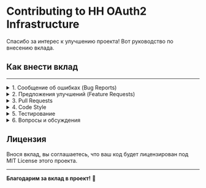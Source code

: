 # Contributing to HH OAuth2 Infrastructure

Спасибо за интерес к улучшению проекта! Вот руководство по внесению вклада.

## Как внести вклад

---
<details close>
  <summary> 1. Сообщение об ошибках (Bug Reports)</summary>
  
    # Перед созданием issue убедитесь, что:
    # - Проблема ещё не зарегистрирована
    # - Используете последнюю версию из `main`
    
    # Шаблон issue для багов:
    # - Описание проблемы:
    # - Краткое описание
    
    # Шаги для воспроизведения:
    # - Запустить...
    # - Выполнить...
    # - Наблюдать ошибку...
    
    # Ожидаемое поведение:
    # - Что должно было произойти
    
    # Окружение:
    # OS: Ubuntu 22.04
    # Bash: 5.1.16
    # nginx: 1.22.1
    # systemd: 249
    
    # Логи:
    # [приложите логи journalctl]

</details>

<details close>
  <summary> 2. Предложения улучшений (Feature Requests)</summary>
  
    # Перед предложением:
    # - Проверьте открытые issues
    # - Убедитесь, что функция соответствует scope проекта (инфраструктура OAuth2)
    
    # Формат предложения:
    # - Описание проблемы, которую решает фича
    # - Предлагаемое решение
    # - Альтернативные варианты
    
</details>

<details close>
  <summary> 3. Pull Requests</summary>

    
    # !!! Требования !!!
    # Для скриптов:
    # - Используйте `#!/usr/bin/env bash`
    # - Включите `set -euo pipefail`
    # - Пройдите проверку ShellCheck (без ошибок)
    # - Добавьте комментарии к нетривиальному коду
    
    # Для конфигураций:
    # - nginx конфиги должны проходить `nginx -t`
    # - systemd unit файлы должны быть валидными
    
    # Для документации:
    # - Markdown должен быть корректным
    # - Обновите CHANGELOG.md
    
    # !!! Процесс !!!
    # 1. Fork репозитория
    `git clone https://github.com/YOUR_USERNAME/hh-oauth2-keendns-nginx-systemd.git`
    `cd hh-oauth2-keendns-nginx-systemd`
    
    # 2. Создайте feature branch
    `git checkout -b feature/your-feature-name`
    
    # 3. Внесите изменения
    - Следуйте code style проекта
    - Добавьте комментарии
    - Обновите документацию


    # 4. Проверьте локально</summary>
    ShellCheck для скриптов
    `shellcheck scripts/*.sh`
    
    nginx validation
    `sudo nginx -t -c nginx/nginx.conf`


    # 5. Commit с conventional commits</summary>
    `git commit -m "feat: add token refresh retry logic"`
    `git commit -m "fix: correct nginx proxy timeout"`
    `git commit -m "docs: update README smoke test section"`
    
    # Типы коммитов:
    - `feat:` — новая функция
    - `fix:` — исправление бага
    - `docs:` — изменения в документации
    - `refactor:` — рефакторинг без изменения функциональности
    - `test:` — добавление тестов
    - `chore:` — обновление зависимостей, CI


    # 6. Push и создайте PR
    `git push origin feature/your-feature-name`
    # Откройте Pull Request в веб-интерфейсе GitHub

    !!! Критерии принятия PR !!!
    
    - ✅ CI проходит успешно (ShellCheck + nginx validation)
    - ✅ Код соответствует стилю проекта
    - ✅ Документация обновлена
    - ✅ CHANGELOG.md обновлён (для feat/fix)
    - ✅ Нет конфликтов с `main`

</details>

<details close>
  <summary> 4. Code Style</summary>

    # !!! Bash скрипты: !!!
    # - Используйте 2 пробела для отступов
    # - Переменные в верхнем регистре для констант: `STATE_DIR="/var/lib/hh-token"`
    # - Локальные переменные в нижнем регистре
    # - Всегда цитируйте переменные: `"$VAR"` вместо `$VAR`
    
    # !!! Пример: !!! 
    ```bash
    #!/usr/bin/env bash
    set -euo pipefail
    
    readonly STATE_DIR="/var/lib/hh-token"
    local_var="example"
    
    if [[ -f "$STATE_DIR/token.json" ]]; then
    echo "Token exists"
    fi
    ```
    
    # nginx конфигурация:
    # - 4 пробела для отступов
    # - Комментарии на английском
    # - Группировка директив по назначению

</details>

<details close>
  <summary> 5. Тестирование</summary>

    # Локальное тестирование:
    
    # Запустите smoke test после изменений
    `docker run -d --name test -p 8000:8000 ghcr.io/do6pbln9l/hh-oauth2-infra:latest`
    `curl -I http://localhost:8000/`
    `docker stop test && docker rm test`  
    
    # CI автоматически проверит:
    # - ShellCheck для всех .sh файлов
    # - nginx -t для конфигов

</details>

<details close>
  <summary> 6. Вопросы и обсуждения</summary>

    # Используйте GitHub Discussions для:
    # - Вопросов по использованию
    # - Предложений архитектурных изменений
    # - Обсуждения лучших практик

</details>

## Лицензия

Внося вклад, вы соглашаетесь, что ваш код будет лицензирован под MIT License этого проекта.

---

**Благодарим за вклад в проект!** 🎉
